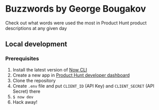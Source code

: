 # Buzzwords by George Bougakov
Check out what words were used the most in Product Hunt product descriptions at any given day

## Local development
### Prerequisites
1. Install the latest version of [Now CLI](https://www.npmjs.com/package/now)
2. Create a new app in [Product Hunt developer dashboard](https://www.producthunt.com/v2/oauth/applications)
3. Clone the repository
4. Create `.env` file and put `CLIENT_ID` (API Key) and `CLIENT_SECRET` (API Secret) there
5. `$ now dev`
6. Hack away!